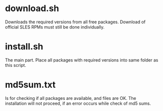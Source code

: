 download.sh
===========
Downloads the required versions from all free packages. Download of official SLES RPMs must still be done individually.

install.sh
==========
The main part. Place all packages with required versions into same folder as this script.

md5sum.txt
==========
Is for checking if all packages are available, and files are OK.
The installation will not proceed, if an error occurs while check of md5 sums.
